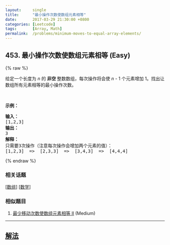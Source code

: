 ```yaml
---
layout:     single
title:      "最小操作次数使数组元素相等"
date:       2017-03-29 21:30:00 +0800
categories: [Leetcode]
tags:       [Array, Math]
permalink:  /problems/minimum-moves-to-equal-array-elements/
---
```


## 453. 最小操作次数使数组元素相等 (Easy)

{% raw %}

<p>给定一个长度为 <em>n</em> 的 <strong>非空 </strong>整数数组，每次操作将会使 <em>n</em> - 1 个元素增加 1。找出让数组所有元素相等的最小操作次数。</p>

<p> </p>

<p><strong>示例：</strong></p>

<pre>
<strong>输入：</strong>
[1,2,3]
<strong>输出：</strong>
3
<strong>解释：</strong>
只需要3次操作（注意每次操作会增加两个元素的值）：
[1,2,3]  =>  [2,3,3]  =>  [3,4,3]  =>  [4,4,4]
</pre>

{% endraw %}

### 相关话题
  [[数组](https://github.com/awesee/leetcode/tree/main/tag/array/README.md)]
  [[数学](https://github.com/awesee/leetcode/tree/main/tag/math/README.md)]

### 相似题目
  1. [最少移动次数使数组元素相等 II](/problems/minimum-moves-to-equal-array-elements-ii) (Medium)

---

## [解法](https://github.com/awesee/leetcode/tree/main/problems/minimum-moves-to-equal-array-elements)
